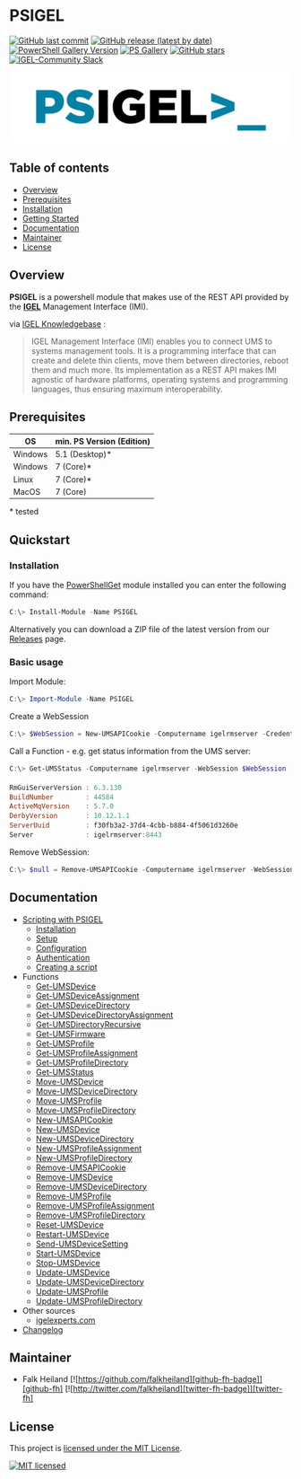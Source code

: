 # PSIGEL

[![GitHub last commit][github-commit-badge]][github-psigel]
[![GitHub release (latest by date)][github-release-badge]][github-psigel]
[![PowerShell Gallery Version][psgallery-v-badge]][powershell-gallery]
[![PS Gallery][psgallery-dl-badge]][powershell-gallery]
[![GitHub stars][github-start-badge]][github-psigel]
[![IGEL-Community Slack][slack-badge]][slack-igelcommunity]

![Logo](/Docs/Media/PSIGEL_1280_320.png)

## Table of contents

- [Overview](#overview)
- [Prerequisites](#prerequisites)
- [Installation](#installation)
- [Getting Started](#getting-started)
- [Documentation](#documentation)
- [Maintainer](#maintainer)
- [License](#license)

## Overview

**PSIGEL** is a powershell module that makes use of the REST API provided by the [**IGEL**](https://www.igel.com) Management Interface (IMI).

via [IGEL Knowledgebase](https://kb.igel.com/igelimi-v3/en/imi-manual-2723216.html) :
> IGEL Management Interface (IMI) enables you to connect UMS to systems management tools. It is a programming interface that can create and delete thin clients, move them between directories, reboot them and much more. Its implementation as a REST API makes IMI agnostic of hardware platforms, operating systems and programming languages, thus ensuring maximum interoperability.

## Prerequisites

|OS|min. PS Version (Edition)|
|-|-|
|Windows|5.1 (Desktop)\*|
|Windows|7 (Core)\*|
|Linux|7 (Core)\*|
|MacOS|7 (Core)|

\* tested

## Quickstart

### Installation

If you have the [PowerShellGet](https://github.com/powershell/powershellget) module installed you can enter the following command:

```powershell
C:\> Install-Module -Name PSIGEL
```

Alternatively you can download a ZIP file of the latest version from our [Releases](https://github.com/IGEL-Community/PSIGEL/releases) page.

### Basic usage

Import Module:

```powershell
C:\> Import-Module -Name PSIGEL
```

Create a WebSession

```powershell
C:\> $WebSession = New-UMSAPICookie -Computername igelrmserver -Credential (Get-Credential)
```

Call a Function - e.g. get status information from the UMS server:

```powershell
C:\> Get-UMSStatus -Computername igelrmserver -WebSession $WebSession

RmGuiServerVersion : 6.3.130
BuildNumber        : 44584
ActiveMqVersion    : 5.7.0
DerbyVersion       : 10.12.1.1
ServerUuid         : f30fb3a2-37d4-4cbb-b884-4f5061d3260e
Server             : igelrmserver:8443
```

Remove WebSession:

```powershell
C:\> $null = Remove-UMSAPICookie -Computername igelrmserver -WebSession $WebSession
```

## Documentation

- [Scripting with PSIGEL](/Docs/Guides/Scripting-with-PSIGEL.md)
  - [Installation](/Docs/Guides/Scripting-with-PSIGEL.md#installation)
  - [Setup](/Docs/Guides/Scripting-with-PSIGEL.md#setup)
  - [Configuration](/Docs/Guides/Scripting-with-PSIGEL.md#configuration)
  - [Authentication](/Docs/Guides/Scripting-with-PSIGEL.md#authentication)
  - [Creating a script](/Docs/Guides/Scripting-with-PSIGEL.md#creating-a-script)
- Functions
  - [Get-UMSDevice](/Docs/Reference/Get-UMSDevice.md)
  - [Get-UMSDeviceAssignment](/Docs/Reference/Get-UMSDeviceAssignment.md)
  - [Get-UMSDeviceDirectory](/Docs/Reference/Get-UMSDeviceDirectory.md)
  - [Get-UMSDeviceDirectoryAssignment](/Docs/Reference/Get-UMSDeviceDirectoryAssignment.md)
  - [Get-UMSDirectoryRecursive](/Docs/Reference/Get-UMSDirectoryRecursive.md)
  - [Get-UMSFirmware](/Docs/Reference/Get-UMSFirmware.md)
  - [Get-UMSProfile](/Docs/Reference/Get-UMSProfile.md)
  - [Get-UMSProfileAssignment](/Docs/Reference/Get-UMSProfileAssignment.md)
  - [Get-UMSProfileDirectory](/Docs/Reference/Get-UMSProfileDirectory.md)
  - [Get-UMSStatus](/Docs/Reference/Get-UMSStatus.md)
  - [Move-UMSDevice](/Docs/Reference/Move-UMSDevice.md)
  - [Move-UMSDeviceDirectory](/Docs/Reference/Move-UMSDeviceDirectory.md)
  - [Move-UMSProfile](/Docs/Reference/Move-UMSProfile.md)
  - [Move-UMSProfileDirectory](/Docs/Reference/Move-UMSProfileDirectory.md)
  - [New-UMSAPICookie](/Docs/Reference/New-UMSAPICookie.md)
  - [New-UMSDevice](/Docs/Reference/New-UMSDevice.md)
  - [New-UMSDeviceDirectory](/Docs/Reference/New-UMSDeviceDirectory.md)
  - [New-UMSProfileAssignment](/Docs/Reference/New-UMSProfileAssignment.md)
  - [New-UMSProfileDirectory](/Docs/Reference/New-UMSProfileDirectory.md)
  - [Remove-UMSAPICookie](/Docs/Reference/Remove-UMSAPICookie.md)
  - [Remove-UMSDevice](/Docs/Reference/Remove-UMSDevice.md)
  - [Remove-UMSDeviceDirectory](/Docs/Reference/Remove-UMSDeviceDirectory.md)
  - [Remove-UMSProfile](/Docs/Reference/Remove-UMSProfile.md)
  - [Remove-UMSProfileAssignment](/Docs/Reference/Remove-UMSProfileAssignment.md)
  - [Remove-UMSProfileDirectory](/Docs/Reference/Remove-UMSProfileDirectory.md)
  - [Reset-UMSDevice](/Docs/Reference/Reset-UMSDevice.md)
  - [Restart-UMSDevice](/Docs/Reference/Restart-UMSDevice.md)
  - [Send-UMSDeviceSetting](/Docs/Reference/Send-UMSDeviceSetting.md)
  - [Start-UMSDevice](/Docs/Reference/Start-UMSDevice.md)
  - [Stop-UMSDevice](/Docs/Reference/Stop-UMSDevice.md)
  - [Update-UMSDevice](/Docs/Reference/Update-UMSDevice.md)
  - [Update-UMSDeviceDirectory](/Docs/Reference/Update-UMSDeviceDirectory.md)
  - [Update-UMSProfile](/Docs/Reference/Update-UMSProfile.md)
  - [Update-UMSProfileDirectory](/Docs/Reference/Update-UMSProfileDirectory.md)
- Other sources
  - [igelexperts.com](https://www.igelexperts.com/category/igel/psigel/)
- [Changelog](CHANGELOG.md)

## Maintainer

- Falk Heiland
[![https://github.com/falkheiland][github-fh-badge]][github-fh]
[![http://twitter.com/falkheiland][twitter-fh-badge]][twitter-fh]

## License

This project is [licensed under the MIT License](LICENSE).

[![MIT licensed][mit-badge]][mit-license]

[psgallery-dl-badge]: https://img.shields.io/powershellgallery/dt/PSIGEL.svg?logo=powershell
[powershell-gallery]: https://www.powershellgallery.com/packages/PSIGEL/
[mit-badge]: https://img.shields.io/github/license/IGEL-Community/PSIGEL?logo=github
[mit-license]: LICENSE
[github-commit-badge]: https://img.shields.io/github/last-commit/IGEL-Community/PSIGEL?logo=github
[github-psigel]: https://github.com/IGEL-Community/PSIGEL
[github-release-badge]: https://img.shields.io/github/release/IGEL-Community/PSIGEL/all.svg?logo=github
[psgallery-v-badge]: https://img.shields.io/powershellgallery/v/PSIGEL?include_prereleases&logo=powershell
[github-start-badge]: https://img.shields.io/github/stars/IGEL-Community/PSIGEL?logo=github
[slack-badge]: https://img.shields.io/badge/chat-IGEL%20Community-brightgreen?logo=slack
[slack-igelcommunity]: https://igelcommunity.slack.com/
[github-fh-badge]: https://img.shields.io/badge/Github-falkheiland-green?logo=github
[github-fh]: https://github.com/falkheiland
[twitter-fh-badge]: https://img.shields.io/badge/Twitter-falkheiland-blue?logo=twitter
[twitter-fh]: https://twitter.com/falkheiland
